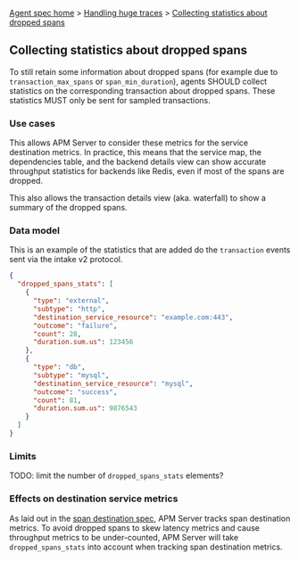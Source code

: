 [Agent spec home](README.md) > [Handling huge traces](tracing-spans-handling-huge-traces.md) > [Collecting statistics about dropped spans](tracing-spans-dropped-stats.md)

## Collecting statistics about dropped spans

To still retain some information about dropped spans (for example due to `transaction_max_spans` or `span_min_duration`),
agents SHOULD collect statistics on the corresponding transaction about dropped spans.
These statistics MUST only be sent for sampled transactions.

### Use cases

This allows APM Server to consider these metrics for the service destination metrics.
In practice,
this means that the service map, the dependencies table,
and the backend details view can show accurate throughput statistics for backends like Redis,
even if most of the spans are dropped.

This also allows the transaction details view (aka. waterfall) to show a summary of the dropped spans.

### Data model

This is an example of the statistics that are added do the `transaction` events sent via the intake v2 protocol.

```json
{
  "dropped_spans_stats": [
    {
      "type": "external",
      "subtype": "http",
      "destination_service_resource": "example.com:443",
      "outcome": "failure",
      "count": 28,
      "duration.sum.us": 123456
    },
    {
      "type": "db",
      "subtype": "mysql",
      "destination_service_resource": "mysql",
      "outcome": "success",
      "count": 81,
      "duration.sum.us": 9876543
    }
  ]
}
```

### Limits
TODO: limit the number of `dropped_spans_stats` elements?

### Effects on destination service metrics

As laid out in the [span destination spec](tracing-spans-destination.md#contextdestinationserviceresource),
APM Server tracks span destination metrics.
To avoid dropped spans to skew latency metrics and cause throughput metrics to be under-counted,
APM Server will take `dropped_spans_stats` into account when tracking span destination metrics.